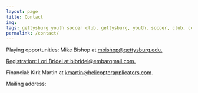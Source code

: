 ```yaml
---
layout: page
title: Contact
img: 
tags: gettysburg youth soccer club, gettysburg, youth, soccer, club, contact
permalink: /contact/
---
```

<p>Playing opportunities: Mike Bishop at <a href="mailto:mbishop@gettysburg.edu">mbishop@gettysburg.edu.</p>

<p>Registration: Lori Bridel at <a href="mailto:blbridel@embarqmail.com">blbridel@embarqmail.com.</a></p>

Financial: Kirk Martin at <a href="mailto:kmartin@helicopterapplicators.com">kmartin@helicopterapplicators.com.

Mailing address: 
